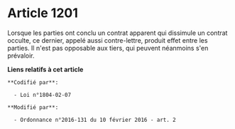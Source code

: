 # Article 1201

Lorsque les parties ont conclu un contrat apparent qui dissimule un contrat occulte, ce dernier, appelé aussi contre-lettre,
produit effet entre les parties. Il n'est pas opposable aux tiers, qui peuvent néanmoins s'en prévaloir.

**Liens relatifs à cet article**

	**Codifié par**:

	  - Loi n°1804-02-07

	**Modifié par**:

	  - Ordonnance n°2016-131 du 10 février 2016 - art. 2
